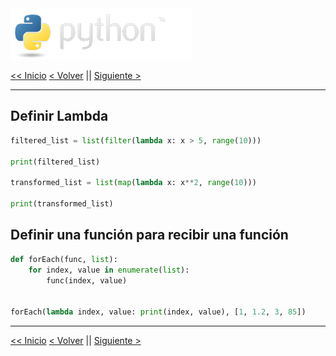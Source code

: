 <img src="../assets/img/python-logo.png" />

[<< Inicio](./README.md) [< Volver](./basic_functions.md) || [Siguiente >](./fp.md)

---

## Definir Lambda

```python
filtered_list = list(filter(lambda x: x > 5, range(10)))

print(filtered_list)

transformed_list = list(map(lambda x: x**2, range(10)))

print(transformed_list)

```

## Definir una función para recibir una función

```python
def forEach(func, list):
    for index, value in enumerate(list):
        func(index, value)


forEach(lambda index, value: print(index, value), [1, 1.2, 3, 85])
```

---

[<< Inicio](./README.md) [< Volver](./basic_functions.md) || [Siguiente >](./fp.md)
